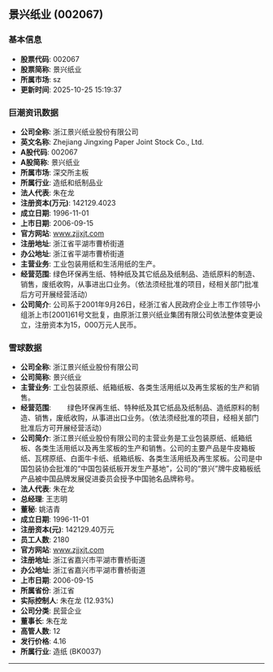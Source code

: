 ## 景兴纸业 (002067)

### 基本信息

- **股票代码**: 002067
- **股票简称**: 景兴纸业
- **所属市场**: sz
- **更新时间**: 2025-10-25 15:19:37

### 巨潮资讯数据

- **公司全称**: 浙江景兴纸业股份有限公司
- **英文名称**: Zhejiang Jingxing Paper Joint Stock Co., Ltd.
- **A股代码**: 002067
- **A股简称**: 景兴纸业
- **所属市场**: 深交所主板
- **所属行业**: 造纸和纸制品业
- **法人代表**: 朱在龙
- **注册资本(万元)**: 142129.4023
- **成立日期**: 1996-11-01
- **上市日期**: 2006-09-15
- **官方网站**: www.zjjxjt.com
- **注册地址**: 浙江省平湖市曹桥街道
- **办公地址**: 浙江省平湖市曹桥街道
- **主营业务**: 工业包装用纸和生活用纸的生产。
- **经营范围**: 绿色环保再生纸、特种纸及其它纸品及纸制品、造纸原料的制造、销售，废纸收购，从事进出口业务。（依法须经批准的项目，经相关部门批准后方可开展经营活动）
- **公司简介**: 公司系于2001年9月26日，经浙江省人民政府企业上市工作领导小组浙上市[2001]61号文批复，由原浙江景兴纸业集团有限公司依法整体变更设立，注册资本为15，000万元人民币。

### 雪球数据

- **公司全称**: 浙江景兴纸业股份有限公司
- **公司简称**: 景兴纸业
- **主营业务**: 工业包装原纸、纸箱纸板、各类生活用纸以及再生浆板的生产和销售。
- **经营范围**: 　　绿色环保再生纸、特种纸及其它纸品及纸制品、造纸原料的制造、销售，废纸收购，从事进出口业务。（依法须经批准的项目，经相关部门批准后方可开展经营活动）
- **公司简介**: 浙江景兴纸业股份有限公司的主营业务是工业包装原纸、纸箱纸板、各类生活用纸以及再生浆板的生产和销售。公司的主要产品是牛皮箱板纸、瓦楞原纸、白面牛卡纸、纸箱纸板、各类生活用纸及再生浆板。公司是中国包装协会批准的“中国包装纸板开发生产基地”，公司的“景兴”牌牛皮箱板纸产品被中国品牌发展促进委员会授予中国驰名品牌称号。
- **法人代表**: 朱在龙
- **总经理**: 王志明
- **董秘**: 姚洁青
- **成立日期**: 1996-11-01
- **注册资本(元)**: 142129.40万元
- **员工人数**: 2180
- **官方网站**: www.zjjxjt.com
- **注册地址**: 浙江省嘉兴市平湖市曹桥街道
- **办公地址**: 浙江省嘉兴市平湖市曹桥街道
- **上市日期**: 2006-09-15
- **所属省份**: 浙江省
- **实际控制人**: 朱在龙 (12.93%)
- **公司分类**: 民营企业
- **董事长**: 朱在龙
- **高管人数**: 12
- **发行价格**: 4.16
- **所属行业**: 造纸 (BK0037)

---